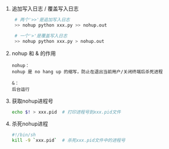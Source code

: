 1. 追加写入日志 / 覆盖写入日志
   ```bash
    # 两个'>>'是追加写入日志
    >> nohup python xxx.py >> nohup.out

    # 一个'>'是覆盖写入日志
    >> nohup python xxx.py > nohup.out
   ```

2. nohup 和 & 的作用
   ```
   nohup：
   nohup 是 no hang up 的缩写，防止在退出当前用户/关闭终端后杀死进程

   &：
   后台运行
   ```

3. 获取nohup进程号
   ```bash
   echo $! > xxx.pid  # 打印进程号到xxx.pid文件
   ```

4. 杀死nohup进程
   ```bash
   #!/bin/sh
   kill -9 `xxx.pid`  # 杀死xxx.pid文件中的进程号
   ```